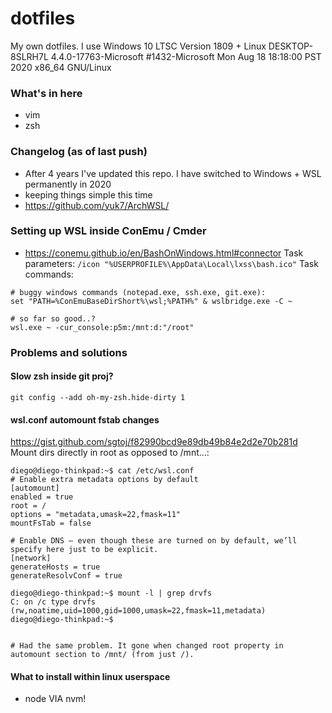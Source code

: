 dotfiles
========
My own dotfiles. I use Windows 10 LTSC Version 1809 + 
Linux DESKTOP-8SLRH7L 4.4.0-17763-Microsoft #1432-Microsoft Mon Aug 18 18:18:00 PST 2020 x86_64 GNU/Linux

### What's in here
* vim
* zsh

### Changelog (as of last push)
* After 4 years I've updated this repo. I have switched to Windows + WSL permanently in 2020
* keeping things simple this time
* https://github.com/yuk7/ArchWSL/

### Setting up WSL inside ConEmu / Cmder
* https://conemu.github.io/en/BashOnWindows.html#connector
Task parameters: `/icon "%USERPROFILE%\AppData\Local\lxss\bash.ico"`
Task commands:
```
# buggy windows commands (notepad.exe, ssh.exe, git.exe):
set "PATH=%ConEmuBaseDirShort%\wsl;%PATH%" & wslbridge.exe -C ~

# so far so good..?
wsl.exe ~ -cur_console:p5m:/mnt:d:"/root"
```

### Problems and solutions
#### Slow zsh inside git proj?
```
git config --add oh-my-zsh.hide-dirty 1
```

#### wsl.conf automount fstab changes
https://gist.github.com/sgtoj/f82990bcd9e89db49b84e2d2e70b281d
Mount dirs directly in root as opposed to /mnt...:

```
diego@diego-thinkpad:~$ cat /etc/wsl.conf
# Enable extra metadata options by default
[automount]
enabled = true
root = /
options = "metadata,umask=22,fmask=11"
mountFsTab = false

# Enable DNS – even though these are turned on by default, we’ll specify here just to be explicit.
[network]
generateHosts = true
generateResolvConf = true

diego@diego-thinkpad:~$ mount -l | grep drvfs
C: on /c type drvfs (rw,noatime,uid=1000,gid=1000,umask=22,fmask=11,metadata)
diego@diego-thinkpad:~$


# Had the same problem. It gone when changed root property in automount section to /mnt/ (from just /).
```

#### What to install within linux userspace
* node VIA nvm!
